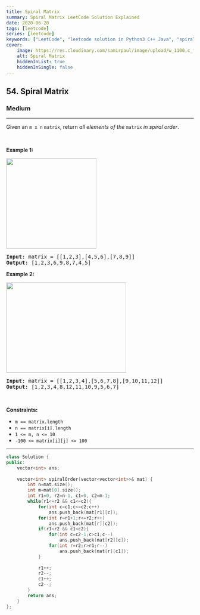 ```yaml
---
title: Spiral Matrix
summary: Spiral Matrix LeetCode Solution Explained
date: 2020-06-20
tags: [leetcode]
series: [leetcode]
keywords: ["LeetCode", "leetcode solution in Python3 C++ Java", "spiral-matrix LeetCode Solution Explained"]
cover:
    image: https://res.cloudinary.com/samirpaul/image/upload/w_1100,c_fit,co_rgb:FFFFFF,l_text:Arial_75_bold:Spiral Matrix - Solution Explained/problem-solving.webp
    alt: Spiral Matrix
    hiddenInList: true
    hiddenInSingle: false
---
```



<h2>54. Spiral Matrix</h2><h3>Medium</h3><hr><div><p>Given an <code>m x n</code> <code>matrix</code>, return <em>all elements of the</em> <code>matrix</code> <em>in spiral order</em>.</p>

<p>&nbsp;</p>
<p><strong>Example 1:</strong></p>
<img alt="" src="https://assets.leetcode.com/uploads/2020/11/13/spiral1.jpg" style="width: 242px; height: 242px;">
<pre><strong>Input:</strong> matrix = [[1,2,3],[4,5,6],[7,8,9]]
<strong>Output:</strong> [1,2,3,6,9,8,7,4,5]
</pre>

<p><strong>Example 2:</strong></p>
<img alt="" src="https://assets.leetcode.com/uploads/2020/11/13/spiral.jpg" style="width: 322px; height: 242px;">
<pre><strong>Input:</strong> matrix = [[1,2,3,4],[5,6,7,8],[9,10,11,12]]
<strong>Output:</strong> [1,2,3,4,8,12,11,10,9,5,6,7]
</pre>

<p>&nbsp;</p>
<p><strong>Constraints:</strong></p>

<ul>
	<li><code>m == matrix.length</code></li>
	<li><code>n == matrix[i].length</code></li>
	<li><code>1 &lt;= m, n &lt;= 10</code></li>
	<li><code>-100 &lt;= matrix[i][j] &lt;= 100</code></li>
</ul>
</div>

---




```cpp
class Solution {
public:
    vector<int> ans;
    
    vector<int> spiralOrder(vector<vector<int>>& mat) {
        int n=mat.size();
        int m=mat[0].size();
        int r1=0, r2=n-1, c1=0, c2=m-1;
        while(r1<=r2 && c1<=c2){
            for(int c=c1;c<=c2;c++)
                ans.push_back(mat[r1][c]);
            for(int r=r1+1;r<=r2;r++)
                ans.push_back(mat[r][c2]);
            if(r1<r2 && c1<c2){
                for(int c=c2-1;c>c1;c--)
                    ans.push_back(mat[r2][c]);
                for(int r=r2;r>r1;r--)
                    ans.push_back(mat[r][c1]);
            }
            
            r1++;
            r2--;
            c1++;
            c2--;
        }
        return ans;
    }
};
```
